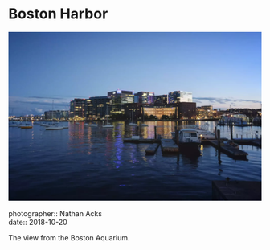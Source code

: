 # Boston Harbor

![A tight cluster of buildings seen from across a small bay at dusk](assets/2018-10-20-boston-harbor.webp)

photographer:: Nathan Acks  
date:: 2018-10-20

The view from the Boston Aquarium.
